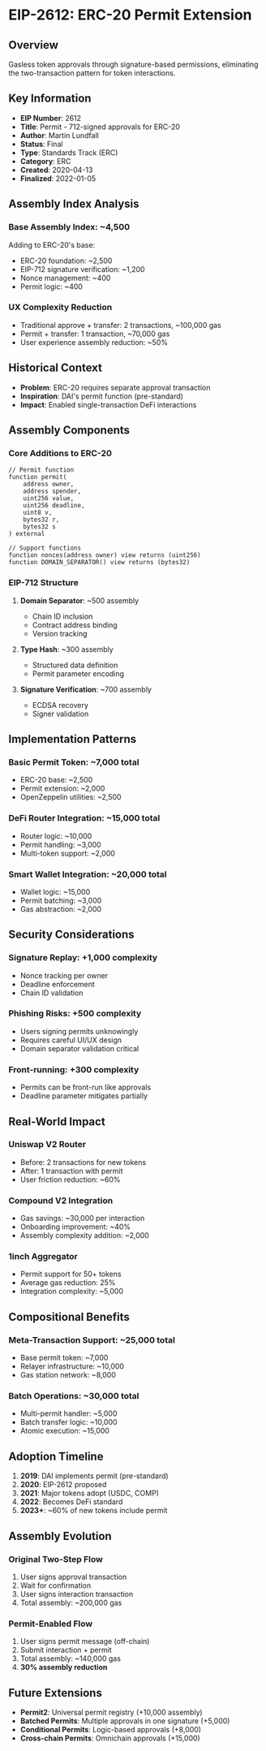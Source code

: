 # EIP-2612: ERC-20 Permit Extension

## Overview
Gasless token approvals through signature-based permissions, eliminating the two-transaction pattern for token interactions.

## Key Information
- **EIP Number**: 2612
- **Title**: Permit - 712-signed approvals for ERC-20
- **Author**: Martin Lundfall
- **Status**: Final
- **Type**: Standards Track (ERC)
- **Category**: ERC
- **Created**: 2020-04-13
- **Finalized**: 2022-01-05

## Assembly Index Analysis

### Base Assembly Index: ~4,500
Adding to ERC-20's base:
- ERC-20 foundation: ~2,500
- EIP-712 signature verification: ~1,200
- Nonce management: ~400
- Permit logic: ~400

### UX Complexity Reduction
- Traditional approve + transfer: 2 transactions, ~100,000 gas
- Permit + transfer: 1 transaction, ~70,000 gas
- User experience assembly reduction: ~50%

## Historical Context
- **Problem**: ERC-20 requires separate approval transaction
- **Inspiration**: DAI's permit function (pre-standard)
- **Impact**: Enabled single-transaction DeFi interactions

## Assembly Components

### Core Additions to ERC-20
```solidity
// Permit function
function permit(
    address owner,
    address spender,
    uint256 value,
    uint256 deadline,
    uint8 v,
    bytes32 r,
    bytes32 s
) external

// Support functions
function nonces(address owner) view returns (uint256)
function DOMAIN_SEPARATOR() view returns (bytes32)
```

### EIP-712 Structure
1. **Domain Separator**: ~500 assembly
   - Chain ID inclusion
   - Contract address binding
   - Version tracking

2. **Type Hash**: ~300 assembly
   - Structured data definition
   - Permit parameter encoding

3. **Signature Verification**: ~700 assembly
   - ECDSA recovery
   - Signer validation

## Implementation Patterns

### Basic Permit Token: ~7,000 total
- ERC-20 base: ~2,500
- Permit extension: ~2,000
- OpenZeppelin utilities: ~2,500

### DeFi Router Integration: ~15,000 total
- Router logic: ~10,000
- Permit handling: ~3,000
- Multi-token support: ~2,000

### Smart Wallet Integration: ~20,000 total
- Wallet logic: ~15,000
- Permit batching: ~3,000
- Gas abstraction: ~2,000

## Security Considerations

### Signature Replay: +1,000 complexity
- Nonce tracking per owner
- Deadline enforcement
- Chain ID validation

### Phishing Risks: +500 complexity
- Users signing permits unknowingly
- Requires careful UI/UX design
- Domain separator validation critical

### Front-running: +300 complexity
- Permits can be front-run like approvals
- Deadline parameter mitigates partially

## Real-World Impact

### Uniswap V2 Router
- Before: 2 transactions for new tokens
- After: 1 transaction with permit
- User friction reduction: ~60%

### Compound V2 Integration
- Gas savings: ~30,000 per interaction
- Onboarding improvement: ~40%
- Assembly complexity addition: ~2,000

### 1inch Aggregator
- Permit support for 50+ tokens
- Average gas reduction: 25%
- Integration complexity: ~5,000

## Compositional Benefits

### Meta-Transaction Support: ~25,000 total
- Base permit token: ~7,000
- Relayer infrastructure: ~10,000
- Gas station network: ~8,000

### Batch Operations: ~30,000 total
- Multi-permit handler: ~5,000
- Batch transfer logic: ~10,000
- Atomic execution: ~15,000

## Adoption Timeline
1. **2019**: DAI implements permit (pre-standard)
2. **2020**: EIP-2612 proposed
3. **2021**: Major tokens adopt (USDC, COMP)
4. **2022**: Becomes DeFi standard
5. **2023+**: ~60% of new tokens include permit

## Assembly Evolution

### Original Two-Step Flow
1. User signs approval transaction
2. Wait for confirmation
3. User signs interaction transaction
4. Total assembly: ~200,000 gas

### Permit-Enabled Flow
1. User signs permit message (off-chain)
2. Submit interaction + permit
3. Total assembly: ~140,000 gas
4. **30% assembly reduction**

## Future Extensions
- **Permit2**: Universal permit registry (+10,000 assembly)
- **Batched Permits**: Multiple approvals in one signature (+5,000)
- **Conditional Permits**: Logic-based approvals (+8,000)
- **Cross-chain Permits**: Omnichain approvals (+15,000)